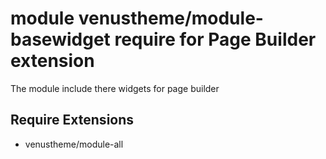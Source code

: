 # module venustheme/module-basewidget require for Page Builder extension

The module include there widgets for page builder

## Require Extensions
- venustheme/module-all
